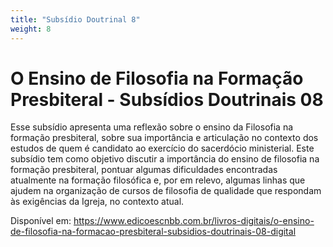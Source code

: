 ```yaml
---
title: "Subsídio Doutrinal 8"
weight: 8
---
```


# O Ensino de Filosofia na Formação Presbiteral - Subsídios Doutrinais 08

Esse subsídio apresenta uma reflexão sobre o ensino da Filosofia na formação presbiteral, sobre sua importância e articulação no contexto dos estudos de quem é candidato ao exercício do sacerdócio ministerial. Este subsídio tem como objetivo discutir a importância do ensino de filosofia na formação presbiteral, pontuar algumas dificuldades encontradas atualmente na formação filosófica e, por em relevo, algumas linhas que ajudem na organização de cursos de filosofia de qualidade que respondam às exigências da Igreja, no contexto atual.

Disponível em: https://www.edicoescnbb.com.br/livros-digitais/o-ensino-de-filosofia-na-formacao-presbiteral-subsidios-doutrinais-08-digital
